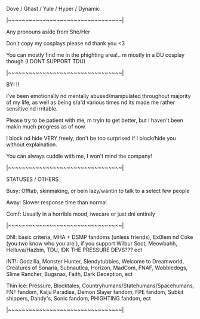 Dove / Ghast / Yule / Hyper / Dynamic

|~~~~~~~~~~~~~~~~~~~~~~~~~~~~~~~~~|

Any pronouns aside from She/Her

Don't copy my cosplays please nd thank you <3

You can mostly find me in the phighting area!.. m mostly in a DU cosplay though (I DONT SUPPORT TDU)

|~~~~~~~~~~~~~~~~~~~~~~~~~~~~~~~~~|

BYI !!

I've been emotionally nd mentally abused/manipulated throughout majority of my life, as well as being s/a'd various times nd its made me rather sensitive nd irritable. 


Please try to be patient with me, m tryin to get better, but I haven't been makin much progress as of now. 


I block nd hide VERY freely, don't be too surprised if I block/hide you without explaination.


You can always cuddle with me, I won't mind the company!

|~~~~~~~~~~~~~~~~~~~~~~~~~~~~~~~~~|

STATUSES / OTHERS

Busy: Offtab, skinmaking, or bein lazy/wantin to talk to a select few people

Away: Slower response time than normal

Comf: Usually in a horrible mood, iwecare or just dni entirely

|~~~~~~~~~~~~~~~~~~~~~~~~~~~~~~~~~|

DNI: basic criteria, MHA + DSMP fandoms (unless friends), Ex0lem nd Coke (you two know who you are.), if you support Wilbur Soot, Meowbahh, Helluva/Hazbin, TDU, IDK THE PRESSURE DEVS??? ect

INT!: Godzilla, Monster Hunter, Slendytubbies, Welcome to Dreamworld, Creatures of Sonaria, Subnautica, Horizon, MadCom, FNAF, Wobbledogs, Slime Rancher, Bugsnax, Faith, Dark Deception, ect

Thin Ice: Pressure, Blocktales, Countryhumans/Statehumans/Spacehumans, FNF fandom, Kaiju Paradise, Demon Slayer fandom, FPE fandom, Subkit shippers, Dandy's, Sonic fandom, PHIGHTING fandom, ect

|~~~~~~~~~~~~~~~~~~~~~~~~~~~~~~~~~|
